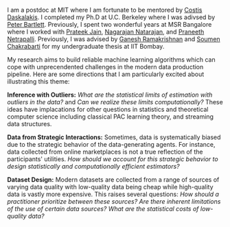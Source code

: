 I am a postdoc at MIT where I am fortunate to be mentored by [Costis Daskalakis]((https://people.csail.mit.edu/costis/)). I completed my Ph.D at U.C. Berkeley where I was adivsed by [Peter Bartlett]((https://www.stat.berkeley.edu/~bartlett/)). Previously, I spent two wonderful years at MSR Bangalore where I worked with [Prateek Jain](https://www.prateekjain.org), [Nagarajan Natarajan](https://www.microsoft.com/en-us/research/people/nagarajn/), and [Praneeth Netrapalli](https://praneethnetrapalli.org/). Previously, I was advised by [Ganesh Ramakrishnan](https://www.cse.iitb.ac.in/~ganesh/) and [Soumen Chakrabarti](https://www.cse.iitb.ac.in/~soumen/) for my undergraduate thesis at IIT Bombay. 

My research aims to build reliable machine learning algorithms which can cope with unprecendented challenges in the modern data production pipeline. Here are some directions that I am particularly excited about illustrating this theme:

**Inference with Outliers:** *What are the statistical limits of estimation with outliers in the data?* and *Can we realize these limits computationally?* These ideas have implacations for other questions in statistics and theoretical computer science including classical PAC learning theory, and streaming data structures.

**Data from Strategic Interactions:** Sometimes, data is systematically biased due to the strategic behavior of the data-generating agents. For instance, data collected from online marketplaces is not a true reflection of the participants' utilities. *How should we account for this strategic behavior to design statistically and computationally efficient estimators?*

**Dataset Design:** Modern datasets are collected from a range of sources of varying data quality with low-quality data being cheap while high-quality data is vastly more expensive. This raises several questions: *How should a practitioner prioritize between these sources? Are there inherent limitations of the use of certain data sources? What are the statistical costs of low-quality data?* 